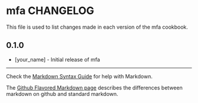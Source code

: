 mfa CHANGELOG
=============

This file is used to list changes made in each version of the mfa cookbook.

0.1.0
-----
- [your_name] - Initial release of mfa

- - -
Check the [Markdown Syntax Guide](http://daringfireball.net/projects/markdown/syntax) for help with Markdown.

The [Github Flavored Markdown page](http://github.github.com/github-flavored-markdown/) describes the differences between markdown on github and standard markdown.
